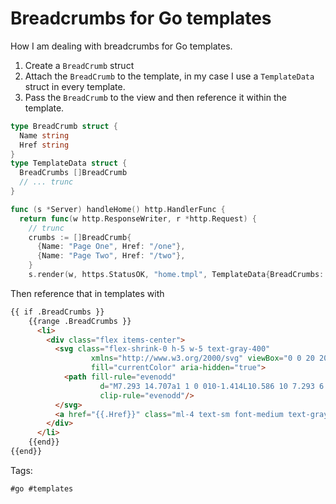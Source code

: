 # Breadcrumbs for Go templates

How I am dealing with breadcrumbs for Go templates.

1. Create a `BreadCrumb` struct
2. Attach the `BreadCrumb` to the template, in my case I use a `TemplateData` struct in every
template.
3. Pass the `BreadCrumb` to the view and then reference it within the template.

```go 
type BreadCrumb struct {
  Name string
  Href string
}
type TemplateData struct {
  BreadCrumbs []BreadCrumb
  // ... trunc
}

func (s *Server) handleHome() http.HandlerFunc {
  return func(w http.ResponseWriter, r *http.Request) {
    // trunc
    crumbs := []BreadCrumb{
      {Name: "Page One", Href: "/one"},
      {Name: "Page Two", Href: "/two"},
    }
    s.render(w, https.StatusOK, "home.tmpl", TemplateData{BreadCrumbs: crumbs})
```

Then reference that in templates with 

```html
{{ if .BreadCrumbs }}
    {{range .BreadCrumbs }}
      <li>
        <div class="flex items-center">
          <svg class="flex-shrink-0 h-5 w-5 text-gray-400"
                  xmlns="http://www.w3.org/2000/svg" viewBox="0 0 20 20"
                  fill="currentColor" aria-hidden="true">
            <path fill-rule="evenodd"
                    d="M7.293 14.707a1 1 0 010-1.414L10.586 10 7.293 6.707a1 1 0 011.414-1.414l4 4a1 1 0 010 1.414l-4 4a1 1 0 01-1.414 0z"
                    clip-rule="evenodd"/>
          </svg>
          <a href="{{.Href}}" class="ml-4 text-sm font-medium text-gray-500 hover:text-gray-700">{{.Name}}</a>
        </div>
      </li>
    {{end}}
{{end}}
```

Tags:

    #go #templates
